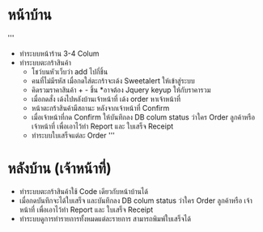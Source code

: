 # หน้าบ้าน
'''
  - ทำระบบหน้าร้าน 3-4 Colum
  - ทำระบบตะกร้าสินค้า
    - โชว์บนหัวเว็บว่า add ไปกี่ชิ้น
    - คนที่ไม่มีรหัส เมื่อกดใส่ตะกร้าจะเด้ง Sweetalert ให้เข้าสู่ระบบ
    - คิดรวมราคาสินค้า + - ชิ้น *อาจต้อง Jquery keyup ให้กับราคารวม
    - เมื่อกดสั่ง เด้งไปหลังบ้านเจ้าหน้าที่ เด้ง order หาเจ้าหน้าที่
    - หน้าตะกร้าสินค้ามีสถานะ หลังจากเจ้าหน้าที่ Confirm 
    - เมื่อเจ้าหน้าที่กด Confirm ให้บันทึกลง DB colum status ว่าใคร Order ลูกค้าหรือ เจ้าหน้าที่ เพื่อเอาไว้ทำ Report และ ใบเสร็จ Receipt
    - ทำระบบใบเสร็จแต่ละ Order
    '''
# หลังบ้าน (เจ้าหน้าที่)
  - ทำระบบตะกร้าสินค้าใช้ Code เดียวกับหน้าบ้านได้
  - เมื่อกดบันทึกจะได้ใบเสร็จ และบันทึกลง DB colum status ว่าใคร Order ลูกค้าหรือ เจ้าหน้าที่ เพื่อเอาไว้ทำ Report และ ใบเสร็จ Receipt
  - ทำระบบดูการทำรายการทั้งหมดแต่ละรายการ สามารถพิมพ์ใบเสร็จได้
